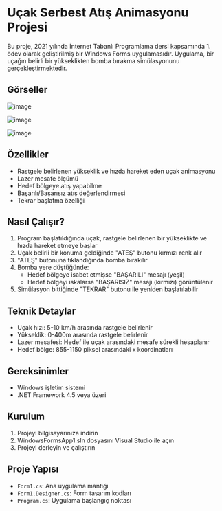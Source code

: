 # Uçak Serbest Atış Animasyonu Projesi

Bu proje, 2021 yılında İnternet Tabanlı Programlama dersi kapsamında 1. ödev olarak geliştirilmiş bir Windows Forms uygulamasıdır. Uygulama, bir uçağın belirli bir yükseklikten bomba bırakma simülasyonunu gerçekleştirmektedir.
## Görseller

![image](https://github.com/user-attachments/assets/db8fbdf6-36d0-4427-a565-f36aa791d0aa)

![image](https://github.com/user-attachments/assets/c72ec008-a399-40c8-8743-100c3bdeea0d)

![image](https://github.com/user-attachments/assets/b7926c56-fd30-4073-a931-fe3742311a1d)


## Özellikler

- Rastgele belirlenen yükseklik ve hızda hareket eden uçak animasyonu
- Lazer mesafe ölçümü
- Hedef bölgeye atış yapabilme
- Başarılı/Başarısız atış değerlendirmesi
- Tekrar başlatma özelliği

## Nasıl Çalışır?

1. Program başlatıldığında uçak, rastgele belirlenen bir yükseklikte ve hızda hareket etmeye başlar
2. Uçak belirli bir konuma geldiğinde "ATEŞ" butonu kırmızı renk alır
3. "ATEŞ" butonuna tıklandığında bomba bırakılır
4. Bomba yere düştüğünde:
   - Hedef bölgeye isabet etmişse "BAŞARILI" mesajı (yeşil)
   - Hedef bölgeyi ıskalarsa "BAŞARISIZ" mesajı (kırmızı) görüntülenir
5. Simülasyon bittiğinde "TEKRAR" butonu ile yeniden başlatılabilir

## Teknik Detaylar

- Uçak hızı: 5-10 km/h arasında rastgele belirlenir
- Yükseklik: 0-400m arasında rastgele belirlenir
- Lazer mesafesi: Hedef ile uçak arasındaki mesafe sürekli hesaplanır
- Hedef bölge: 855-1150 piksel arasındaki x koordinatları

## Gereksinimler

- Windows işletim sistemi
- .NET Framework 4.5 veya üzeri

## Kurulum

1. Projeyi bilgisayarınıza indirin
2. WindowsFormsApp1.sln dosyasını Visual Studio ile açın
3. Projeyi derleyin ve çalıştırın

## Proje Yapısı

- `Form1.cs`: Ana uygulama mantığı
- `Form1.Designer.cs`: Form tasarım kodları
- `Program.cs`: Uygulama başlangıç noktası 
